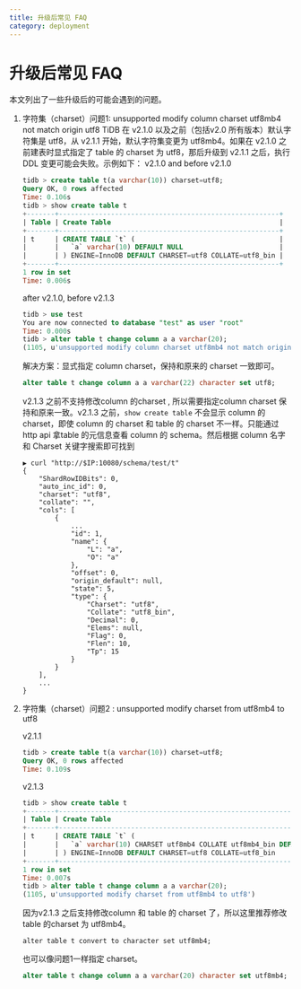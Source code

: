 ```yaml
---
title: 升级后常见 FAQ
category: deployment
---
```


# 升级后常见 FAQ

本文列出了一些升级后的可能会遇到的问题。

1. 字符集（charset）问题1: unsupported modify column charset utf8mb4 not match origin utf8
    TiDB 在 v2.1.0 以及之前（包括v2.0 所有版本）默认字符集是 utf8，从 v2.1.1 开始，默认字符集变更为 utf8mb4。如果在 v2.1.0 之前建表时显式指定了 table 的 charset 为 utf8，那后升级到 v2.1.1 之后，执行 DDL 变更可能会失败。示例如下：
      v2.1.0 and before v2.1.0

    ```SQL
    tidb > create table t(a varchar(10)) charset=utf8;
    Query OK, 0 rows affected
    Time: 0.106s
    tidb > show create table t
    +-------+-------------------------------------------------------+
    | Table | Create Table                                          |
    +-------+-------------------------------------------------------+
    | t     | CREATE TABLE `t` (                                    |
    |       |   `a` varchar(10) DEFAULT NULL                        |
    |       | ) ENGINE=InnoDB DEFAULT CHARSET=utf8 COLLATE=utf8_bin |
    +-------+-------------------------------------------------------+
    1 row in set
    Time: 0.006s
    ```
    after v2.1.0, before v2.1.3
    ```SQL
    tidb > use test
    You are now connected to database "test" as user "root"
    Time: 0.000s
    tidb > alter table t change column a a varchar(20);
    (1105, u'unsupported modify column charset utf8mb4 not match origin utf8')
    ```

    解决方案：显式指定 column charset，保持和原来的 charset 一致即可。

    ```sql
    alter table t change column a a varchar(22) character set utf8;
    ```

    v2.1.3 之前不支持修改column 的charset , 所以需要指定column charset 保持和原来一致。v2.1.3 之前，`show create table` 不会显示 column 的 charset，即使 column 的 charset 和 table 的 charset 不一样。只能通过 http  api 拿table 的元信息查看 column 的 schema。然后根据 column 名字和 Charset 关键字搜索即可找到

    ```shell
    ▶ curl "http://$IP:10080/schema/test/t"
    {
        "ShardRowIDBits": 0,
        "auto_inc_id": 0,
        "charset": "utf8",
        "collate": "",
        "cols": [
            {
                ...
                "id": 1,
                "name": {
                    "L": "a",
                    "O": "a"
                },
                "offset": 0,
                "origin_default": null,
                "state": 5,
                "type": {
                    "Charset": "utf8",
                    "Collate": "utf8_bin",
                    "Decimal": 0,
                    "Elems": null,
                    "Flag": 0,
                    "Flen": 10,
                    "Tp": 15
                }
            }
        ],
        ...
    }
    ```

2. 字符集（charset）问题2 : unsupported modify charset from utf8mb4 to utf8

   v2.1.1

   ```sql
   tidb > create table t(a varchar(10)) charset=utf8;
   Query OK, 0 rows affected
   Time: 0.109s
   ```

   v2.1.3

   ```sql
   tidb > show create table t
   +-------+--------------------------------------------------------------------+
   | Table | Create Table                                                       |
   +-------+--------------------------------------------------------------------+
   | t     | CREATE TABLE `t` (                                                 |
   |       |   `a` varchar(10) CHARSET utf8mb4 COLLATE utf8mb4_bin DEFAULT NULL |
   |       | ) ENGINE=InnoDB DEFAULT CHARSET=utf8 COLLATE=utf8_bin              |
   +-------+--------------------------------------------------------------------+
   1 row in set
   Time: 0.007s
   tidb > alter table t change column a a varchar(20);
   (1105, u'unsupported modify charset from utf8mb4 to utf8')
   ```

   因为v2.1.3 之后支持修改column 和  table 的 charset 了，所以这里推荐修改table 的charset 为 utf8mb4。

   ```
   alter table t convert to character set utf8mb4;
   ```

   也可以像问题1一样指定 charset。

   ```sql
   alter table t change column a a varchar(20) character set utf8mb4;
   ```

   